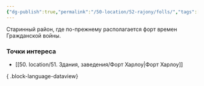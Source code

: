 ```yaml
---
{"dg-publish":true,"permalink":"/50-location/52-rajony/folls/","tags":["локация/район"]}
---
```


Старинный район, где по-прежнему располагается форт времен Гражданской войны.
### Точки интереса
- [[50. location/51. Здания, заведения/Форт Харлоу\|Форт Харлоу]]

{ .block-language-dataview}